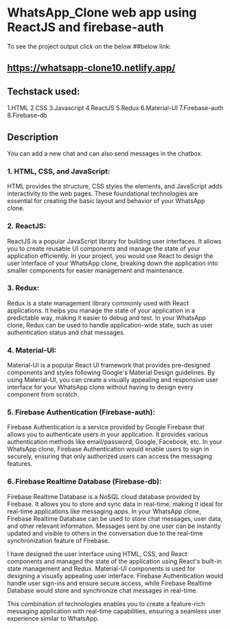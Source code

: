 # WhatsApp_Clone web app using ReactJS and firebase-auth

To see the project output click on the below ##below link:

## https://whatsapp-clone10.netlify.app/

## Techstack used:

1.HTML
2.CSS
3.Javascript
4.ReactJS
5.Redux
6.Material-UI
7.Firebase-auth
8.Firebase-db

## Description

You can add a new chat and can also send messages in the chatbox.

### 1. HTML, CSS, and JavaScript:
HTML provides the structure, CSS styles the elements, and JavaScript adds interactivity to the web pages. These foundational technologies are essential for creating the basic layout and behavior of your WhatsApp clone.

### 2. ReactJS:
ReactJS is a popular JavaScript library for building user interfaces. It allows you to create reusable UI components and manage the state of your application efficiently. In your project, you would use React to design the user interface of your WhatsApp clone, breaking down the application into smaller components for easier management and maintenance.

### 3. Redux:
Redux is a state management library commonly used with React applications. It helps you manage the state of your application in a predictable way, making it easier to debug and test. In your WhatsApp clone, Redux can be used to handle application-wide state, such as user authentication status and chat messages.

### 4. Material-UI:
Material-UI is a popular React UI framework that provides pre-designed components and styles following Google's Material Design guidelines. By using Material-UI, you can create a visually appealing and responsive user interface for your WhatsApp clone without having to design every component from scratch.

### 5. Firebase Authentication (Firebase-auth):
Firebase Authentication is a service provided by Google Firebase that allows you to authenticate users in your application. It provides various authentication methods like email/password, Google, Facebook, etc. In your WhatsApp clone, Firebase Authentication would enable users to sign in securely, ensuring that only authorized users can access the messaging features.

### 6. Firebase Realtime Database (Firebase-db):
Firebase Realtime Database is a NoSQL cloud database provided by Firebase. It allows you to store and sync data in real-time, making it ideal for real-time applications like messaging apps. In your WhatsApp clone, Firebase Realtime Database can be used to store chat messages, user data, and other relevant information. Messages sent by one user can be instantly updated and visible to others in the conversation due to the real-time synchronization feature of Firebase.

I have designed the user interface using HTML, CSS, and React components and managed the state of the application using React's built-in state management and Redux. Material-UI components is used for designing a visually appealing user interface. Firebase Authentication would handle user sign-ins and ensure secure access, while Firebase Realtime Database would store and synchronize chat messages in real-time.

This combination of technologies enables you to create a feature-rich messaging application with real-time capabilities, ensuring a seamless user experience similar to WhatsApp.

